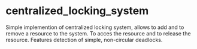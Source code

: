 # centralized_locking_system
Simple implemention of centralized locking system, allows to add and to remove a resource to the system.
To acces the resource and to release the resource. Features detection of simple, non-circular deadlocks.
